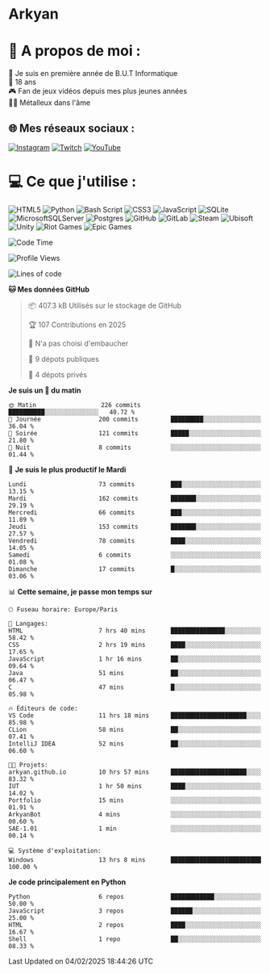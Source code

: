 # Arkyan
 # 💫 A propos de moi :
📖 Je suis en première année de B.U.T Informatique  
🎂 18 ans  
🎮 Fan de jeux vidéos depuis mes plus jeunes années  
🤘🏻 Métalleux dans l'âme  

## 🌐 Mes réseaux sociaux :
[![Instagram](https://img.shields.io/badge/Instagram-%23E4405F.svg?logo=Instagram&logoColor=white)](https://instagram.com/arkyan25) [![Twitch](https://img.shields.io/badge/Twitch-%239146FF.svg?logo=Twitch&logoColor=white)](https://twitch.tv/arkyan_) [![YouTube](https://img.shields.io/badge/YouTube-%23FF0000.svg?logo=YouTube&logoColor=white)](https://youtube.com/@arkyan_) 

# 💻 Ce que j'utilise :
![HTML5](https://img.shields.io/badge/html5-%23E34F26.svg?style=for-the-badge&logo=html5&logoColor=white) ![Python](https://img.shields.io/badge/python-3670A0?style=for-the-badge&logo=python&logoColor=ffdd54) ![Bash Script](https://img.shields.io/badge/bash_script-%23121011.svg?style=for-the-badge&logo=gnu-bash&logoColor=white) ![CSS3](https://img.shields.io/badge/css3-%231572B6.svg?style=for-the-badge&logo=css3&logoColor=white) ![JavaScript](https://img.shields.io/badge/javascript-%23323330.svg?style=for-the-badge&logo=javascript&logoColor=%23F7DF1E) ![SQLite](https://img.shields.io/badge/sqlite-%2307405e.svg?style=for-the-badge&logo=sqlite&logoColor=white) ![MicrosoftSQLServer](https://img.shields.io/badge/Microsoft%20SQL%20Server-CC2927?style=for-the-badge&logo=microsoft%20sql%20server&logoColor=white) ![Postgres](https://img.shields.io/badge/postgres-%23316192.svg?style=for-the-badge&logo=postgresql&logoColor=white) ![GitHub](https://img.shields.io/badge/github-%23121011.svg?style=for-the-badge&logo=github&logoColor=white) ![GitLab](https://img.shields.io/badge/gitlab-%23181717.svg?style=for-the-badge&logo=gitlab&logoColor=white) ![Steam](https://img.shields.io/badge/steam-%23000000.svg?style=for-the-badge&logo=steam&logoColor=white) ![Ubisoft](https://img.shields.io/badge/Ubisoft-%23F5F5F5.svg?style=for-the-badge&logo=Ubisoft&logoColor=black) ![Unity](https://img.shields.io/badge/unity-%23000000.svg?style=for-the-badge&logo=unity&logoColor=white) ![Riot Games](https://img.shields.io/badge/riotgames-D32936.svg?style=for-the-badge&logo=riotgames&logoColor=white) ![Epic Games](https://img.shields.io/badge/epicgames-%23313131.svg?style=for-the-badge&logo=epicgames&logoColor=white)

<!--START_SECTION:waka-->
![Code Time](http://img.shields.io/badge/Code%20Time-226%20hrs%2057%20mins-blue)

![Profile Views](http://img.shields.io/badge/Vues%20du%20profil-0-blue)

![Lines of code](https://img.shields.io/badge/Depuis%20Hello%20World%2C%20j%27ai%20%C3%A9crit-4.0%20million%20Lignes%20de%20code-blue)

**🐱 Mes données GitHub** 

> 📦 407.3 kB Utilisés sur le stockage de GitHub 
 > 
> 🏆 107 Contributions en 2025
 > 
> 🚫 N'a pas choisi d'embaucher
 > 
> 📜 9 dépots publiques 
 > 
> 🔑 4 dépots privés 
 > 
**Je suis un 🐤 du matin** 

```text
🌞 Matin                  226 commits         ██████████░░░░░░░░░░░░░░░   40.72 % 
🌆 Journée                200 commits         █████████░░░░░░░░░░░░░░░░   36.04 % 
🌃 Soirée                 121 commits         █████░░░░░░░░░░░░░░░░░░░░   21.80 % 
🌙 Nuit                   8 commits           ░░░░░░░░░░░░░░░░░░░░░░░░░   01.44 % 
```
📅 **Je suis le plus productif le Mardi** 

```text
Lundi                    73 commits          ███░░░░░░░░░░░░░░░░░░░░░░   13.15 % 
Mardi                    162 commits         ███████░░░░░░░░░░░░░░░░░░   29.19 % 
Mercredi                 66 commits          ███░░░░░░░░░░░░░░░░░░░░░░   11.89 % 
Jeudi                    153 commits         ███████░░░░░░░░░░░░░░░░░░   27.57 % 
Vendredi                 78 commits          ████░░░░░░░░░░░░░░░░░░░░░   14.05 % 
Samedi                   6 commits           ░░░░░░░░░░░░░░░░░░░░░░░░░   01.08 % 
Dimanche                 17 commits          █░░░░░░░░░░░░░░░░░░░░░░░░   03.06 % 
```


📊 **Cette semaine, je passe mon temps sur** 

```text
🕑︎ Fuseau horaire: Europe/Paris

💬 Langages: 
HTML                     7 hrs 40 mins       ███████████████░░░░░░░░░░   58.42 % 
CSS                      2 hrs 19 mins       ████░░░░░░░░░░░░░░░░░░░░░   17.65 % 
JavaScript               1 hr 16 mins        ██░░░░░░░░░░░░░░░░░░░░░░░   09.64 % 
Java                     51 mins             ██░░░░░░░░░░░░░░░░░░░░░░░   06.47 % 
C                        47 mins             █░░░░░░░░░░░░░░░░░░░░░░░░   05.98 % 

🔥 Éditeurs de code: 
VS Code                  11 hrs 18 mins      █████████████████████░░░░   85.98 % 
CLion                    58 mins             ██░░░░░░░░░░░░░░░░░░░░░░░   07.41 % 
IntelliJ IDEA            52 mins             ██░░░░░░░░░░░░░░░░░░░░░░░   06.60 % 

🐱‍💻 Projets: 
arkyan.github.io         10 hrs 57 mins      █████████████████████░░░░   83.32 % 
IUT                      1 hr 50 mins        ████░░░░░░░░░░░░░░░░░░░░░   14.02 % 
Portfolio                15 mins             ░░░░░░░░░░░░░░░░░░░░░░░░░   01.91 % 
ArkyanBot                4 mins              ░░░░░░░░░░░░░░░░░░░░░░░░░   00.60 % 
SAE-1.01                 1 min               ░░░░░░░░░░░░░░░░░░░░░░░░░   00.14 % 

💻 Système d'exploitation: 
Windows                  13 hrs 8 mins       █████████████████████████   100.00 % 
```

**Je code principalement en Python** 

```text
Python                   6 repos             ████████████░░░░░░░░░░░░░   50.00 % 
JavaScript               3 repos             ██████░░░░░░░░░░░░░░░░░░░   25.00 % 
HTML                     2 repos             ████░░░░░░░░░░░░░░░░░░░░░   16.67 % 
Shell                    1 repo              ██░░░░░░░░░░░░░░░░░░░░░░░   08.33 % 
```




 Last Updated on 04/02/2025 18:44:26 UTC
<!--END_SECTION:waka-->

<!--START_SECTION:SHOW_PROJECTS-->
<!--END_SECTION:SHOW_PROJECTS-->

<!--START_SECTION:SHOW_LINES_OF_CODE-->
<!--END_SECTION:SHOW_LINES_OF_CODE-->

<!--START_SECTION:SHOW_TOTAL_CODE_TIME-->
<!--END_SECTION:SHOW_TOTAL_CODE_TIME-->

<!--START_SECTION:SHOW_PROFILE_VIEWS-->
<!--END_SECTION:SHOW_PROFILE_VIEWS-->

<!--START_SECTION:SHOW_COMMIT-->
<!--END_SECTION:SHOW_COMMIT-->

<!--START_SECTION:SHOW_DAYS_OF_WEEK-->
<!--END_SECTION:SHOW_DAYS_OF_WEEK-->

<!--START_SECTION:SHOW_LANGUAGE-->
<!--END_SECTION:SHOW_LANGUAGE-->

<!--START_SECTION:SHOW_TIMEZONE-->
<!--END_SECTION:SHOW_TIMEZONE-->

<!--START_SECTION:SHOW_LANGUAGE_PER_REPO-->
<!--END_SECTION:SHOW_LANGUAGE_PER_REPO-->

<!--START_SECTION:SHOW_SHORT_INFO-->
<!--END_SECTION:SHOW_SHORT_INFO-->
